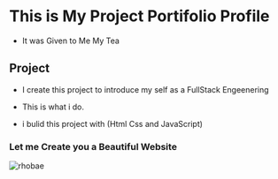 
# This is My Project Portifolio Profile

* It was Given to Me My Tea

## Project

* I create this project to introduce my self as a FullStack Engeenering 

* This is what i do.

* i bulid this project with (Html Css and JavaScript)

### Let me Create you a Beautiful Website
![rhobae](https://user-images.githubusercontent.com/105800059/186402389-cbe3835c-5d32-4950-b0c7-cf6f923d8dad.png)
